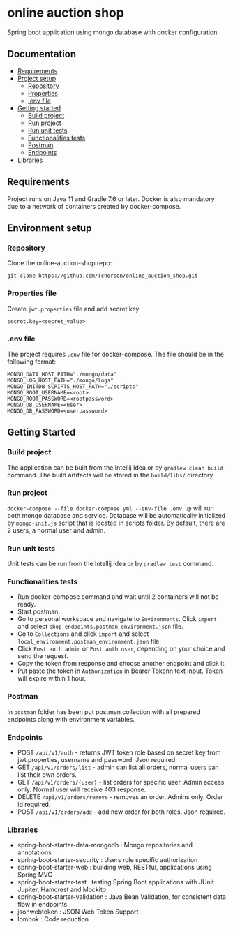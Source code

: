 # online auction shop

Spring boot application using mongo database with  docker configuration.

## Documentation

- [Requirements](#requirements)
- [Project setup](#environment-setup)
  - [Repository](#repository)
  - [Properties](#properties)
  - [.env file](#.env)
- [Getting started](#getting-started)
  - [Build project](#build-project)
  - [Run project](#run-project)
  - [Run unit tests](#run-unit-tests)
  - [Functionalities tests](#functionalities-tests)
  - [Postman](#postman)
  - [Endpoints](#endpoints)
- [Libraries](#Libraries)



## Requirements

Project runs on Java 11 and Gradle 7.6 or later.
Docker is also mandatory due to a network of containers
created by docker-compose.

## Environment setup

### Repository

Clone the online-auction-shop repo:

```
git clone https://github.com/Tchorson/online_auction_shop.git
```

### Properties file

Create `jwt.properties` file and add secret key 

```
secret.key=<secret_value>
```

### .env file

The project requires `.env` file for docker-compose.
The file should be in the following format:

```
MONGO_DATA_HOST_PATH="./mongo/data"
MONGO_LOG_HOST_PATH="./mongo/logs"
MONGO_INITDB_SCRIPTS_HOST_PATH="./scripts"
MONGO_ROOT_USERNAME=<root>
MONGO_ROOT_PASSWORD=<rootpassword>
MONGO_DB_USERNAME=<user>
MONGO_DB_PASSWORD=<userpassword>
```

## Getting Started

### Build project

The application can be built from the Intellij Idea or by `gradlew clean build` command. The build artifacts will be stored in the `build/libs/` directory

### Run project

 `docker-compose --file docker-compose.yml --env-file .env up` will run both mongo database and service.
Database will be automatically initialized by `mongo-init.js` script that is located in scripts folder.
By default, there are 2 users, a normal user and admin.

### Run unit tests

Unit tests can be run from the Intellij Idea or by `gradlew test` command.

### Functionalities tests

- Run docker-compose command and wait until 2 containers will not be ready.
- Start postman.
- Go to personal workspace and navigate to `Environments`. Click `import` and select `shop_endpoints.postman_environment.json` file.
- Go to `Collections` and click `import` and select  `local_environment.postman_environment.json` file.
- Click `Post auth admin` or `Post auth user`, depending on your choice and send the request.
- Copy the token from response and choose another endpoint and click it.
- Put paste the token in `Authorization` in Bearer Tokenn text input.   Token will expire within 1 hour.

### Postman

In `postman` folder has been put postman collection with all prepared endpoints along with environment variables.

### Endpoints

- POST `/api/v1/auth` - returns JWT token role based on secret key from jwt.properties, username and password. Json required.
- GET `/api/v1/orders/list` - admin can list all orders, normal users can list their own orders.
- GET `/api/v1/orders/{user}` - list orders for specific user. Admin access only. Normal user will receive 403 response.
- DELETE `/api/v1/orders/remove` - removes an order. Admins only. Order id required. 
- POST `/api/v1/orders/add` - add new order for both roles. Json required.

### Libraries

- spring-boot-starter-data-mongodb : Mongo repositories and annotations
- spring-boot-starter-security : Users role specific authorization
- spring-boot-starter-web : building web, RESTful, applications using Spring MVC
- spring-boot-starter-test : testing Spring Boot applications with JUnit Jupiter, Hamcrest and Mockito
- spring-boot-starter-validation : Java Bean Validation,  for consistent data flow in endpoints
- jsonwebtoken : JSON Web Token Support
- lombok : Code reduction
